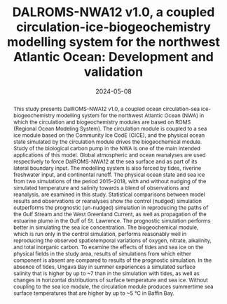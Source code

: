 ---
title: "DALROMS-NWA12 v1.0, a coupled circulation-ice-biogeochemistry modelling system for the northwest Atlantic Ocean: Development and validation"
authors:
- K. Ohashi
- A. Laurent
- christoph
- J. Sheng
- K. Fennel
- E. Oliver
author_notes:

date: "2024-05-08"
doi: "10.5194/egusphere-2024-1372"

# Schedule page publish date (NOT publication's date).
publishDate:

# Publication type.
# Accepts a single type but formatted as a YAML list (for Hugo requirements).
# Enter a publication type from the CSL standard.
publication_types: ["article-journal"]

# Publication name and optional abbreviated publication name.
publication: "*Geoscientific Model Development* (in press)"
publication_short: ""

abstract: This study presents DalROMS-NWA12 v1.0, a coupled ocean circulation-sea ice-biogeochemistry modelling system for the northwest Atlantic Ocean (NWA) in which the circulation and biogeochemistry modules are based on ROMS (Regional Ocean Modeling System). The circulation module is coupled to a sea ice module based on the Community Ice CodE (CICE), and the physical ocean state simulated by the circulation module drives the biogeochemical module. Study of the biological carbon pump in the NWA is one of the main intended applications of this model. Global atmospheric and ocean reanalyses are used respectively to force DalROMS-NWA12 at the sea surface and as part of its lateral boundary input. The modelling system is also forced by tides, riverine freshwater input, and continental runoff. The physical ocean state and sea ice from two simulations of the period 2015–2018, with and without nudging of the simulated temperature and salinity towards a blend of observations and reanalysis, are examined in this study. Statistical comparisons between model results and observations or reanalyses show the control (nudged) simulation outperforms the prognostic (un-nudged) simulation in reproducing the paths of the Gulf Stream and the West Greenland Current, as well as propagation of the estuarine plume in the Gulf of St. Lawrence. The prognostic simulation performs better in simulating the sea ice concentration. The biogeochemical module, which is run only in the control simulation, performs reasonably well in reproducing the observed spatiotemporal variations of oxygen, nitrate, alkalinity, and total inorganic carbon. To examine the effects of tides and sea ice on the physical fields in the study area, results of simulations from which either component is absent are compared to results of the prognostic simulation. In the absence of tides, Ungava Bay in summer experiences a simulated surface salinity that is higher by up to ~7 than in the simulation with tides, as well as changes in horizontal distributions of surface temperature and sea ice. Without coupling to the sea ice module, the circulation module produces summertime sea surface temperatures that are higher by up to ~5 °C in Baffin Bay.

# Summary. An optional shortened abstract.
summary:

tags:

featured: false

# links:
# - name: ""
#   url: ""
url_pdf:
url_code:
url_dataset: ''
url_poster: ''
url_project: ''
url_slides: ''
url_source: ''
url_video: ''

# Featured image
# To use, add an image named `featured.jpg/png` to your page's folder. 
image:
  caption:
  focal_point: ""
  preview_only: false

# Associated Projects (optional).
#   Associate this publication with one or more of your projects.
#   Simply enter your project's folder or file name without extension.
#   E.g. `internal-project` references `content/project/internal-project/index.md`.
#   Otherwise, set `projects: []`.
projects: []

# Slides (optional).
#   Associate this publication with Markdown slides.
#   Simply enter your slide deck's filename without extension.
#   E.g. `slides: "example"` references `content/slides/example/index.md`.
#   Otherwise, set `slides: ""`.
slides:

profile: false
---